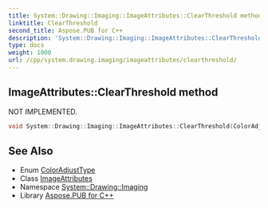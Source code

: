 ```yaml
---
title: System::Drawing::Imaging::ImageAttributes::ClearThreshold method
linktitle: ClearThreshold
second_title: Aspose.PUB for C++
description: 'System::Drawing::Imaging::ImageAttributes::ClearThreshold method. NOT IMPLEMENTED in C++.'
type: docs
weight: 1000
url: /cpp/system.drawing.imaging/imageattributes/clearthreshold/
---
```

## ImageAttributes::ClearThreshold method


NOT IMPLEMENTED.

```cpp
void System::Drawing::Imaging::ImageAttributes::ClearThreshold(ColorAdjustType type=ColorAdjustType::Default)
```


## See Also

* Enum [ColorAdjustType](../../coloradjusttype/)
* Class [ImageAttributes](../)
* Namespace [System::Drawing::Imaging](../../)
* Library [Aspose.PUB for C++](../../../)
